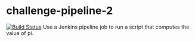 # challenge-pipeline-2
[![Build Status](http://ec2-3-72-157-102.eu-central-1.compute.amazonaws.com/buildStatus/icon?job=challenge-pipeline-2)](http://ec2-3-72-157-102.eu-central-1.compute.amazonaws.com/job/challenge-pipeline-2/)
Use a Jenkins pipeline job to run a script that computes the value of pi.
